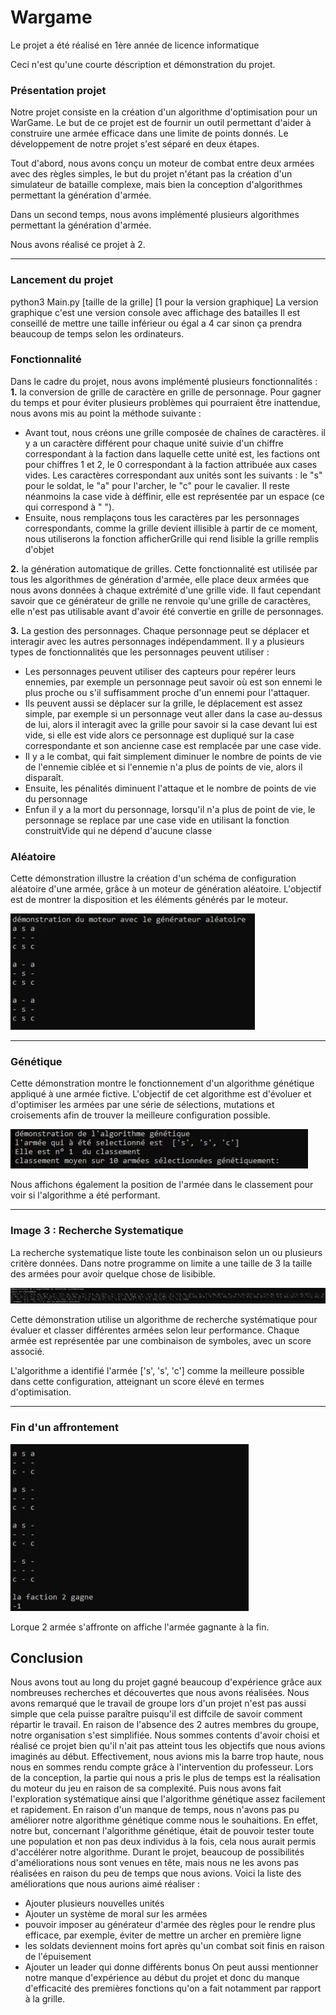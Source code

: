 # Wargame

Le projet a été réalisé en 1ère année de licence informatique

Ceci n'est qu'une courte déscription et démonstration du projet.

### Présentation projet

Notre projet consiste en la création d'un algorithme d'optimisation pour un WarGame. Le
but de ce projet est de fournir un outil permettant d'aider à construire une armée efficace dans
une limite de points donnés. Le développement de notre projet s'est séparé en deux étapes.

Tout d'abord, nous avons conçu un moteur de combat entre deux armées avec des règles simples,
le but du projet n'étant pas la création d'un simulateur de bataille complexe, mais bien la
conception d'algorithmes permettant la génération d'armée.

Dans un second temps, nous avons implémenté plusieurs algorithmes permettant la génération
d'armée.

Nous avons réalisé ce projet à 2.

---
### Lancement du projet
python3 Main.py [taille de la grille] [1 pour la version graphique]
La version graphique c'est une version console avec affichage des batailles
Il est conseillé de mettre une taille inférieur ou égal a 4 car sinon ça prendra beaucoup de temps selon les 
ordinateurs.


### Fonctionnalité

Dans le cadre du projet, nous avons implémenté plusieurs fonctionnalités :
**1.** la conversion de grille de caractère en grille de personnage. Pour gagner du temps et pour
éviter plusieurs problèmes qui pourraient être inattendue, nous avons mis au point la
méthode suivante :
- Avant tout, nous créons une grille composée de chaînes de caractères. il y a un
caractère différent pour chaque unité suivie d'un chiffre correspondant à la faction
dans laquelle cette unité est, les factions ont pour chiffres 1 et 2, le 0 correspondant
à la faction attribuée aux cases vides. Les caractères correspondant aux unités sont
les suivants : le "s" pour le soldat, le "a" pour l'archer, le "c" pour le cavalier. Il reste
néanmoins la case vide à déffinir, elle est représentée par un espace (ce qui correspond
à " ").
- Ensuite, nous remplaçons tous les caractères par les personnages correspondants,
comme la grille devient illisible à partir de ce moment, nous utiliserons la fonction
afficherGrille qui rend lisible la grille remplis d'objet

**2.** la génération automatique de grilles. Cette fonctionnalité est utilisée par tous les algorithmes
de génération d'armée, elle place deux armées que nous avons données à chaque
extrémité d'une grille vide. Il faut cependant savoir que ce générateur de grille ne renvoie
qu'une grille de caractères, elle n'est pas utilisable avant d'avoir été convertie en grille de
personnages.

**3.** La gestion des personnages. Chaque personnage peut se déplacer et interagir avec les
autres personnages indépendamment. Il y a plusieurs types de fonctionnalités que les
personnages peuvent utiliser :
- Les personnages peuvent utiliser des capteurs pour repérer leurs ennemies, par
exemple un personnage peut savoir où est son ennemi le plus proche ou s'il 
suffisamment proche d'un ennemi pour l'attaquer.
- Ils peuvent aussi se déplacer sur la grille, le déplacement est assez simple, par exemple
si un personnage veut aller dans la case au-dessus de lui, alors il interagit avec la
grille pour savoir si la case devant lui est vide, si elle est vide alors ce personnage
est dupliqué sur la case correspondante et son ancienne case est remplacée par une
case vide.
- Il y a le combat, qui fait simplement diminuer le nombre de points de vie de l'ennemie
ciblée et si l'ennemie n'a plus de points de vie, alors il disparaît.
- Ensuite, les pénalités diminuent l'attaque et le nombre de points de vie du personnage
- Enfun il y a la mort du personnage, lorsqu'il n'a plus de point de vie, le personnage
se replace par une case vide en utilisant la fonction construitVide qui ne dépend
d'aucune classe

### Aléatoire
Cette démonstration illustre la création d'un schéma de configuration aléatoire d'une armée, grâce à un moteur de génération aléatoire. L'objectif est de montrer la disposition et les éléments générés par le moteur.

![Aléatoire](./img/capture_debut_bataille.PNG)

---

### Génétique

Cette démonstration montre le fonctionnement d'un algorithme génétique appliqué à une armée fictive. L'objectif de cet algorithme est d'évoluer et d'optimiser les armées par une série de sélections, mutations et croisements afin de trouver la meilleure configuration possible.

![Génétique](./img/capture_genetique.PNG)


Nous affichons également la position de l'armée dans le classement pour voir si l'algorithme a été performant.

---

### Image 3 : Recherche Systematique

La recherche systematique liste toute les conbinaison selon un ou plusieurs critère données. 
Dans notre programme on limite a une taille de 3 la taille des armées pour avoir quelque chose de lisibible.

![Systematique](./img/capture_rs.PNG)

Cette démonstration utilise un algorithme de recherche systématique pour évaluer et classer différentes armées selon leur performance. Chaque armée est représentée par une combinaison de symboles, avec un score associé.

L'algorithme a identifié l'armée ['s', 's', 'c'] comme la meilleure possible dans cette configuration, atteignant un score élevé en termes d'optimisation.

---

### Fin d'un affrontement
![Fin d'un affrontement](./img/capture_fin_bataille.PNG)

Lorque 2 armée s'affronte on affiche l'armée gagnante à la fin.

## Conclusion
Nous avons tout au long du projet gagné beaucoup d'expérience grâce aux nombreuses
recherches et découvertes que nous avons réalisées. Nous avons remarqué que le travail de
groupe lors d'un projet n'est pas aussi simple que cela puisse paraître puisqu'il est diffcile de
savoir comment répartir le travail. En raison de l'absence des 2 autres membres du groupe,
notre organisation s'est simplifiée. Nous sommes contents d'avoir choisi et réalisé ce projet bien
qu'il n'ait pas atteint tous les objectifs que nous avions imaginés au début. Effectivement, nous
avions mis la barre trop haute, nous nous en sommes rendu compte grâce à l'intervention du
professeur. Lors de la conception, la partie qui nous a pris le plus de temps est la réalisation du
moteur du jeu en raison de sa complexité. Puis nous avons fait l'exploration systématique ainsi
que l'algorithme génétique assez facilement et rapidement. En raison d'un manque de temps,
nous n'avons pas pu améliorer notre algorithme génétique comme nous le souhaitions. En effet,
notre but, concernant l'algorithme génétique, était de pouvoir tester toute une population et
non pas deux individus à la fois, cela nous aurait permis d'accélérer notre algorithme. Durant
le projet, beaucoup de possibilités d'améliorations nous sont venues en tête, mais nous ne les
avons pas réalisées en raison du peu de temps que nous avions.
Voici la liste des améliorations que nous aurions aimé réaliser :
- Ajouter plusieurs nouvelles unités
- Ajouter un système de moral sur les armées
- pouvoir imposer au générateur d'armée des règles pour le rendre plus efficace, par exemple,
éviter de mettre un archer en première ligne
- les soldats deviennent moins fort après qu'un combat soit finis en raison de l'épuisement
- Ajouter un leader qui donne différents bonus
On peut aussi mentionner notre manque d'expérience au début du projet et donc du manque
d'efficacité des premières fonctions qu'on a fait notamment par rapport à la grille.